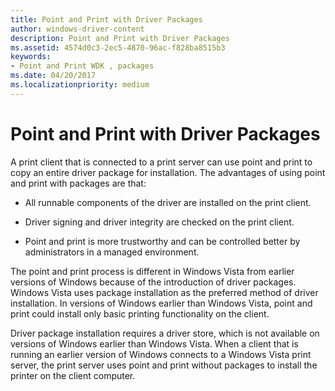 ```yaml
---
title: Point and Print with Driver Packages
author: windows-driver-content
description: Point and Print with Driver Packages
ms.assetid: 4574d0c3-2ec5-4870-96ac-f828ba8515b3
keywords:
- Point and Print WDK , packages
ms.date: 04/20/2017
ms.localizationpriority: medium
---
```


# Point and Print with Driver Packages


A print client that is connected to a print server can use point and print to copy an entire driver package for installation. The advantages of using point and print with packages are that:

-   All runnable components of the driver are installed on the print client.

-   Driver signing and driver integrity are checked on the print client.

-   Point and print is more trustworthy and can be controlled better by administrators in a managed environment.

The point and print process is different in Windows Vista from earlier versions of Windows because of the introduction of driver packages. Windows Vista uses package installation as the preferred method of driver installation. In versions of Windows earlier than Windows Vista, point and print could install only basic printing functionality on the client.

Driver package installation requires a driver store, which is not available on versions of Windows earlier than Windows Vista. When a client that is running an earlier version of Windows connects to a Windows Vista print server, the print server uses point and print without packages to install the printer on the client computer.

 

 





